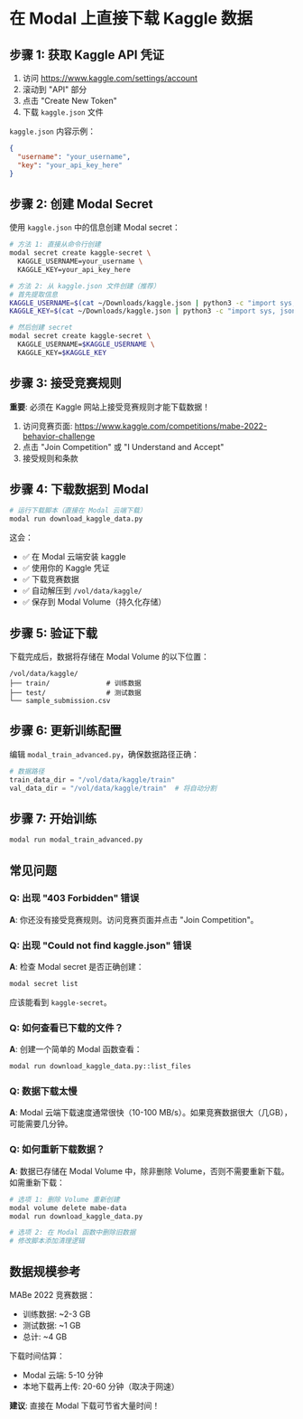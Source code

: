 # 在 Modal 上直接下载 Kaggle 数据

## 步骤 1: 获取 Kaggle API 凭证

1. 访问 https://www.kaggle.com/settings/account
2. 滚动到 "API" 部分
3. 点击 "Create New Token"
4. 下载 `kaggle.json` 文件

`kaggle.json` 内容示例：
```json
{
  "username": "your_username",
  "key": "your_api_key_here"
}
```

## 步骤 2: 创建 Modal Secret

使用 `kaggle.json` 中的信息创建 Modal secret：

```bash
# 方法 1: 直接从命令行创建
modal secret create kaggle-secret \
  KAGGLE_USERNAME=your_username \
  KAGGLE_KEY=your_api_key_here

# 方法 2: 从 kaggle.json 文件创建（推荐）
# 首先提取信息
KAGGLE_USERNAME=$(cat ~/Downloads/kaggle.json | python3 -c "import sys, json; print(json.load(sys.stdin)['username'])")
KAGGLE_KEY=$(cat ~/Downloads/kaggle.json | python3 -c "import sys, json; print(json.load(sys.stdin)['key'])")

# 然后创建 secret
modal secret create kaggle-secret \
  KAGGLE_USERNAME=$KAGGLE_USERNAME \
  KAGGLE_KEY=$KAGGLE_KEY
```

## 步骤 3: 接受竞赛规则

**重要**: 必须在 Kaggle 网站上接受竞赛规则才能下载数据！

1. 访问竞赛页面: https://www.kaggle.com/competitions/mabe-2022-behavior-challenge
2. 点击 "Join Competition" 或 "I Understand and Accept"
3. 接受规则和条款

## 步骤 4: 下载数据到 Modal

```bash
# 运行下载脚本（直接在 Modal 云端下载）
modal run download_kaggle_data.py
```

这会：
- ✅ 在 Modal 云端安装 kaggle
- ✅ 使用你的 Kaggle 凭证
- ✅ 下载竞赛数据
- ✅ 自动解压到 `/vol/data/kaggle/`
- ✅ 保存到 Modal Volume（持久化存储）

## 步骤 5: 验证下载

下载完成后，数据将存储在 Modal Volume 的以下位置：

```
/vol/data/kaggle/
├── train/              # 训练数据
├── test/               # 测试数据
└── sample_submission.csv
```

## 步骤 6: 更新训练配置

编辑 `modal_train_advanced.py`，确保数据路径正确：

```python
# 数据路径
train_data_dir = "/vol/data/kaggle/train"
val_data_dir = "/vol/data/kaggle/train"  # 将自动分割
```

## 步骤 7: 开始训练

```bash
modal run modal_train_advanced.py
```

## 常见问题

### Q: 出现 "403 Forbidden" 错误

**A**: 你还没有接受竞赛规则。访问竞赛页面并点击 "Join Competition"。

### Q: 出现 "Could not find kaggle.json" 错误

**A**: 检查 Modal secret 是否正确创建：
```bash
modal secret list
```
应该能看到 `kaggle-secret`。

### Q: 如何查看已下载的文件？

**A**: 创建一个简单的 Modal 函数查看：
```bash
modal run download_kaggle_data.py::list_files
```

### Q: 数据下载太慢

**A**: Modal 云端下载速度通常很快（10-100 MB/s）。如果竞赛数据很大（几GB），可能需要几分钟。

### Q: 如何重新下载数据？

**A**: 数据已存储在 Modal Volume 中，除非删除 Volume，否则不需要重新下载。如需重新下载：
```bash
# 选项 1: 删除 Volume 重新创建
modal volume delete mabe-data
modal run download_kaggle_data.py

# 选项 2: 在 Modal 函数中删除旧数据
# 修改脚本添加清理逻辑
```

## 数据规模参考

MABe 2022 竞赛数据：
- 训练数据: ~2-3 GB
- 测试数据: ~1 GB
- 总计: ~4 GB

下载时间估算：
- Modal 云端: 5-10 分钟
- 本地下载再上传: 20-60 分钟（取决于网速）

**建议**: 直接在 Modal 下载可节省大量时间！
